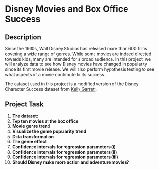 # Disney Movies and Box Office Success
## Description
Since the 1930s, Walt Disney Studios has released more than 600 films covering a wide range of genres. While some movies are indeed directed towards kids, many are intended for a broad audience. In this project, we will analyze data to see how Disney movies have changed in popularity since its first movie release. We will also perform hypothesis testing to see what aspects of a movie contribute to its success.

The dataset used in this project is a modified version of the Disney Character Success dataset from [Kelly Garrett](https://data.world/kgarrett/disney-character-success-00-16).
## Project Task
1. **The dataset:**
2. **Top ten movies at the box office:**
3. **Movie genre trend**
4. **Visualize the genre popularity trend**
5. **Data transformation**
6. **The genre effect**
7. **Confidence intervals for regression parameters (i)**
8. **Confidence intervals for regression parameters (ii)**
9. **Confidence intervals for regression parameters (iii)**
10. **Should Disney make more action and adventure movies?**


